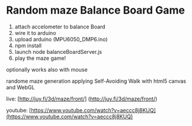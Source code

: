 Random maze Balance Board Game
======

1) attach accelometer to balance Board
2) wire it to arduino 
3) upload arduino (MPU6050_DMP6.ino)
4) npm install
5) launch node balanceBoardServer.js
6) play the maze game!

optionally works also with mouse

randome maze generation applying Self-Avoiding Walk  with html5 canvas and WebGL

live:
[http://juy.fi/3d/maze/front/] (http://juy.fi/3d/maze/front/)

youtube:
[https://www.youtube.com/watch?v=aeccc8j8KUQ](https://www.youtube.com/watch?v=aeccc8j8KUQ)